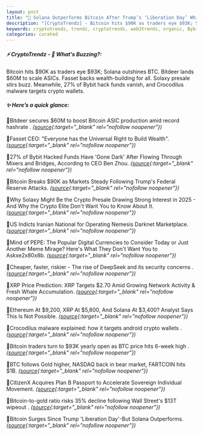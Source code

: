 ```yaml
---
layout: post
title: "🌌 Solana Outperforms Bitcoin After Trump’s ‘Liberation Day’ While Dark Crypto Trends Rise"
description: "[CryptoTrendz] - Bitcoin hits $90K as traders eye $93K; Solana outshines BTC. Bitdeer lands $60M to scale ASICs. Fasset backs wealth-building for all. Solaxy presale stirs buzz. Meanwhile, 27% of Bybit hack funds vanish, and Crocodilus malware targets crypto wallets."
keywords: cryptotrendz, trendz, cryptotrends, web3trends, organic, Bybit, Analyst, Network, Crypto, CEO, Trump, XRP, BTC, Bitcoin, Digital
categories: curated
---
```


##### ⚡ CryptoTrendz - 📌 *What's Buzzing?:*

Bitcoin hits $90K as traders eye $93K; Solana outshines BTC. Bitdeer lands $60M to scale ASICs. Fasset backs wealth-building for all. Solaxy presale stirs buzz. Meanwhile, 27% of Bybit hack funds vanish, and Crocodilus malware targets crypto wallets.

##### ✨ *Here’s a quick glance:*


🔹Bitdeer secures $60M to boost Bitcoin ASIC production amid record hashrate . *([source](https://s.avyag.com/qjm4){:target="_blank" rel="nofollow noopener"})*

🔹Fasset CEO: "Everyone has the Universal Right to Build Wealth". *([source](https://s.avyag.com/nzyt){:target="_blank" rel="nofollow noopener"})*

🔹27% of Bybit Hacked Funds Have 'Gone Dark' After Flowing Through Mixers and Bridges, According to CEO Ben Zhou. *([source](https://s.avyag.com/gkcn){:target="_blank" rel="nofollow noopener"})*

🔹Bitcoin Breaks $90K as Markets Steady Following Trump's Federal Reserve Attacks. *([source](https://s.avyag.com/iy3c){:target="_blank" rel="nofollow noopener"})*

🔹Why Solaxy Might Be the Crypto Presale Drawing Strong Interest in 2025 - And Why the Crypto Elite Don't Want You to Know About It. *([source](https://s.avyag.com/txm8){:target="_blank" rel="nofollow noopener"})*

🔹US Indicts Iranian National for Operating Nemesis Darknet Marketplace. *([source](https://s.avyag.com/vq7m){:target="_blank" rel="nofollow noopener"})*

🔹Mind of PEPE: The Popular Digital Currencies to Consider Today or Just Another Meme Mirage? Here's What They Don't Want You to Askxe2x80x8b. *([source](https://s.avyag.com/1xuo){:target="_blank" rel="nofollow noopener"})*

🔹Cheaper, faster, riskier - The rise of DeepSeek and its security concerns . *([source](https://s.avyag.com/5pa7){:target="_blank" rel="nofollow noopener"})*

🔹XRP Price Prediction: XRP Targets $2.70 Amid Growing Network Activity & Fresh Whale Accumulation. *([source](https://s.avyag.com/nc09){:target="_blank" rel="nofollow noopener"})*

🔹Ethereum At $9,200, XRP At $5,800, And Solana At $3,400? Analyst Says This Is Not Possible. *([source](https://s.avyag.com/h3qg){:target="_blank" rel="nofollow noopener"})*

🔹Crocodilus malware explained: how it targets android crypto wallets . *([source](https://s.avyag.com/9qnh){:target="_blank" rel="nofollow noopener"})*

🔹Bitcoin traders turn to $93K yearly open as BTC price hits 6-week high . *([source](https://s.avyag.com/q3kv){:target="_blank" rel="nofollow noopener"})*

🔹BTC follows Gold higher, NASDAQ back in bear market, FARTCOIN hits $1B. *([source](https://s.avyag.com/8dtw){:target="_blank" rel="nofollow noopener"})*

🔹CitizenX Acquires Plan B Passport to Accelerate Sovereign Individual Movement. *([source](https://s.avyag.com/fnon){:target="_blank" rel="nofollow noopener"})*

🔹Bitcoin-to-gold ratio risks 35% decline following Wall Street's $13T wipeout . *([source](https://s.avyag.com/nb33){:target="_blank" rel="nofollow noopener"})*

🔹Bitcoin Surges Since Trump 'Liberation Day'-But Solana Outperforms. *([source](https://s.avyag.com/wbjq){:target="_blank" rel="nofollow noopener"})*
